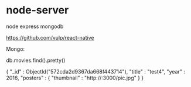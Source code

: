 # node-server
node express mongodb

https://github.com/vulp/react-native


Mongo:

db.movies.find().pretty()

{
        "_id" : ObjectId("572cda2d9367da668f443714"),
        "title" : "test4",
        "year" : 2016,
        "posters" : {
                "thumbnail" : "http://<Express Server ip>:3000/pic.jpg"
        }
}

